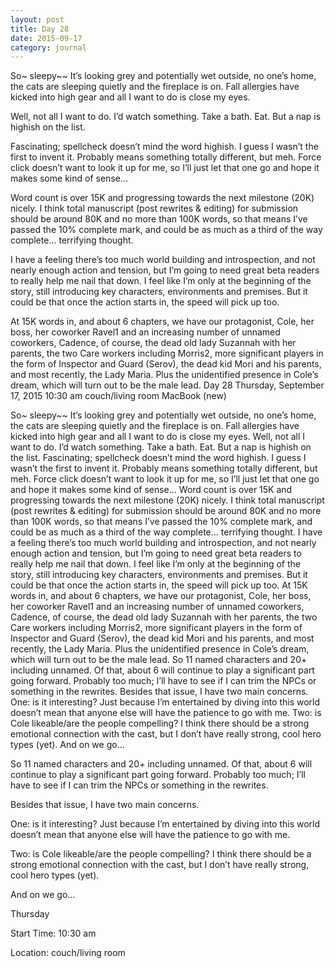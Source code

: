 ```yaml
---
layout: post
title: Day 28
date: 2015-09-17
category: journal
---
```


So~ sleepy~~ It’s looking grey and potentially wet outside, no one’s home, the cats are sleeping quietly and the fireplace is on. Fall allergies have kicked into high gear and all I want to do is close my eyes. 

Well, not all I want to do. I’d watch something. Take a bath. Eat. But a nap is highish on the list. 

Fascinating; spellcheck doesn’t mind the word highish. I guess I wasn’t the first to invent it. Probably means something totally different, but meh. Force click doesn’t want to look it up for me, so I’ll just let that one go and hope it makes some kind of sense… 

Word count is over 15K and progressing towards the next milestone (20K) nicely. I think total manuscript (post rewrites & editing) for submission should be around 80K and no more than 100K words, so that means I’ve passed the 10% complete mark, and could be as much as a third of the way complete… terrifying thought. 

I have a feeling there’s too much world building and introspection, and not nearly enough action and tension, but I’m going to need great beta readers to really help me nail that down. I feel like I’m only at the beginning of the story, still introducing key characters, environments and premises. But it could be that once the action starts in, the speed will pick up too. 

At 15K words in, and about 6 chapters, we have our protagonist, Cole, her boss, her coworker Ravel1 and an increasing number of unnamed coworkers, Cadence, of course, the dead old lady Suzannah with her parents, the two Care workers including Morris2, more significant players in the form of Inspector and Guard (Serov), the dead kid Mori and his parents, and most recently, the Lady Maria. Plus the unidentified presence in Cole’s dream, which will turn out to be the male lead. Day 28
Thursday, September 17, 2015
10:30 am
couch/living room
MacBook (new)

So~ sleepy~~ It’s looking grey and potentially wet outside, no one’s home, the cats are sleeping quietly and the fireplace is on. Fall allergies have kicked into high gear and all I want to do is close my eyes. Well, not all I want to do. I’d watch something. Take a bath. Eat. But a nap is highish on the list. Fascinating; spellcheck doesn’t mind the word highish. I guess I wasn’t the first to invent it. Probably means something totally different, but meh. Force click doesn’t want to look it up for me, so I’ll just let that one go and hope it makes some kind of sense… 
Word count is over 15K and progressing towards the next milestone (20K) nicely. I think total manuscript (post rewrites & editing) for submission should be around 80K and no more than 100K words, so that means I’ve passed the 10% complete mark, and could be as much as a third of the way complete… terrifying thought. I have a feeling there’s too much world building and introspection, and not nearly enough action and tension, but I’m going to need great beta readers to really help me nail that down. I feel like I’m only at the beginning of the story, still introducing key characters, environments and premises. But it could be that once the action starts in, the speed will pick up too. At 15K words in, and about 6 chapters, we have our protagonist, Cole, her boss, her coworker Ravel1 and an increasing number of unnamed coworkers, Cadence, of course, the dead old lady Suzannah with her parents, the two Care workers including Morris2, more significant players in the form of Inspector and Guard (Serov), the dead kid Mori and his parents, and most recently, the Lady Maria. Plus the unidentified presence in Cole’s dream, which will turn out to be the male lead. So 11 named characters and 20+ including unnamed. Of that, about 6 will continue to play a significant part going forward. Probably too much; I’ll have to see if I can trim the NPCs or something in the rewrites. Besides that issue, I have two main concerns. One: is it interesting? Just because I’m entertained by diving into this world doesn’t mean that anyone else will have the patience to go with me. Two: is Cole likeable/are the people compelling? I think there should be a strong emotional connection with the cast, but I don’t have really strong, cool hero types (yet). And on we go…

So 11 named characters and 20+ including unnamed. Of that, about 6 will continue to play a significant part going forward. Probably too much; I’ll have to see if I can trim the NPCs or something in the rewrites. 

Besides that issue, I have two main concerns. 

One: is it interesting? Just because I’m entertained by diving into this world doesn’t mean that anyone else will have the patience to go with me. 

Two: is Cole likeable/are the people compelling? I think there should be a strong emotional connection with the cast, but I don’t have really strong, cool hero types (yet). 

And on we go…


Thursday

Start Time: 10:30 am

Location: couch/living room
